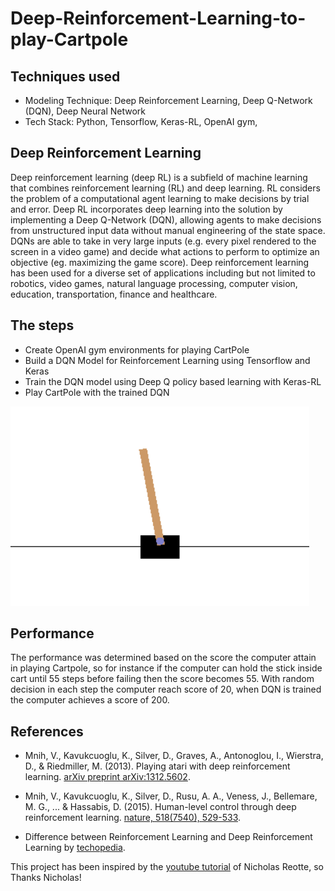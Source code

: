 # Deep-Reinforcement-Learning-to-play-Cartpole

## Techniques used

* Modeling Technique: Deep Reinforcement Learning, Deep Q-Network (DQN), Deep Neural Network
* Tech Stack: Python, Tensorflow, Keras-RL, OpenAI gym,

## Deep Reinforcement Learning 

Deep reinforcement learning (deep RL) is a subfield of machine learning that combines reinforcement learning (RL) and deep learning. 
RL considers the problem of a computational agent learning to make decisions by trial and error. 
Deep RL incorporates deep learning into the solution by implementing a Deep Q-Network (DQN), allowing agents to make decisions from unstructured input data without 
manual engineering of the state space. DQNs are able to take in very large inputs 
(e.g. every pixel rendered to the screen in a video game) and decide what actions to perform to optimize an objective 
(eg. maximizing the game score). Deep reinforcement learning has been used for a diverse set of applications including 
but not limited to robotics, video games, natural language processing, computer vision, education, transportation, finance and healthcare.

## The steps

* Create OpenAI gym environments for playing CartPole
* Build a DQN Model for Reinforcement Learning using Tensorflow and Keras
* Train the DQN model using Deep Q policy based learning with Keras-RL
* Play CartPole with the trained DQN

![pic](https://github.com/saha0073/Deep-Reinforcement-Learning-to-play-Cartpole/blob/main/cartpool.PNG)

## Performance

The performance was determined based on the score the computer attain in playing Cartpole, so for instance if the computer can hold the stick inside cart until 55 steps before failing then the score becomes 55. With random decision in each step the computer reach score of 20, when DQN is trained the computer achieves a score of 200.   

## References

* Mnih, V., Kavukcuoglu, K., Silver, D., Graves, A., Antonoglou, I., Wierstra, D., & Riedmiller, M. (2013). Playing atari with deep reinforcement learning. [arXiv preprint arXiv:1312.5602](https://arxiv.org/abs/1312.5602).

* Mnih, V., Kavukcuoglu, K., Silver, D., Rusu, A. A., Veness, J., Bellemare, M. G., ... & Hassabis, D. (2015). Human-level control through deep reinforcement learning. [nature, 518(7540), 529-533](https://www.nature.com/articles/nature14236).

* Difference between Reinforcement Learning and Deep Reinforcement Learning by [techopedia](https://www.techopedia.com/reinforcement-learning-vs-deep-reinforcement-learning-whats-the-difference/2/34039).

This project has been inspired by the [youtube tutorial](https://www.youtube.com/watch?v=cO5g5qLrLSo&t=904s&ab_channel=NicholasRenotte) of Nicholas Reotte, so Thanks Nicholas!   



